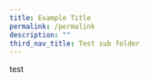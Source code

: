 ```yaml
---
title: Example Title
permalink: /permalink
description: ""
third_nav_title: Test sub folder
---
```


test